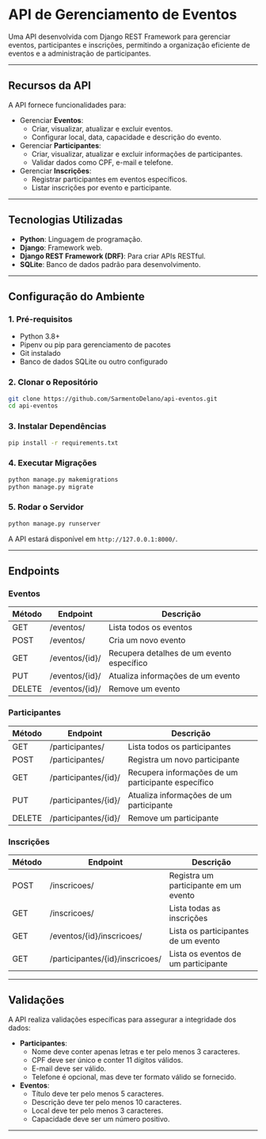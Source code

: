 # **API de Gerenciamento de Eventos**

Uma API desenvolvida com Django REST Framework para gerenciar eventos, participantes e inscrições, permitindo a organização eficiente de eventos e a administração de participantes.

---

## **Recursos da API**

A API fornece funcionalidades para:
- Gerenciar **Eventos**:
  - Criar, visualizar, atualizar e excluir eventos.
  - Configurar local, data, capacidade e descrição do evento.
- Gerenciar **Participantes**:
  - Criar, visualizar, atualizar e excluir informações de participantes.
  - Validar dados como CPF, e-mail e telefone.
- Gerenciar **Inscrições**:
  - Registrar participantes em eventos específicos.
  - Listar inscrições por evento e participante.

---

## **Tecnologias Utilizadas**

- **Python**: Linguagem de programação.
- **Django**: Framework web.
- **Django REST Framework (DRF)**: Para criar APIs RESTful.
- **SQLite**: Banco de dados padrão para desenvolvimento.

---

## **Configuração do Ambiente**

### **1. Pré-requisitos**
- Python 3.8+
- Pipenv ou pip para gerenciamento de pacotes
- Git instalado
- Banco de dados SQLite ou outro configurado

### **2. Clonar o Repositório**
```bash
git clone https://github.com/SarmentoDelano/api-eventos.git
cd api-eventos
```

### **3. Instalar Dependências**
```bash
pip install -r requirements.txt
```

### **4. Executar Migrações**
```bash
python manage.py makemigrations
python manage.py migrate
```

### **5. Rodar o Servidor**
```bash
python manage.py runserver
```

A API estará disponível em `http://127.0.0.1:8000/`.

---

## **Endpoints**

### **Eventos**
| Método | Endpoint           | Descrição                                |
|--------|--------------------|------------------------------------------|
| GET    | /eventos/          | Lista todos os eventos                  |
| POST   | /eventos/          | Cria um novo evento                     |
| GET    | /eventos/{id}/     | Recupera detalhes de um evento específico |
| PUT    | /eventos/{id}/     | Atualiza informações de um evento        |
| DELETE | /eventos/{id}/     | Remove um evento                        |

### **Participantes**
| Método | Endpoint           | Descrição                                |
|--------|--------------------|------------------------------------------|
| GET    | /participantes/    | Lista todos os participantes            |
| POST   | /participantes/    | Registra um novo participante           |
| GET    | /participantes/{id}/ | Recupera informações de um participante específico |
| PUT    | /participantes/{id}/ | Atualiza informações de um participante |
| DELETE | /participantes/{id}/ | Remove um participante                 |

### **Inscrições**
| Método | Endpoint               | Descrição                             |
|--------|------------------------|---------------------------------------|
| POST   | /inscricoes/           | Registra um participante em um evento|
| GET    | /inscricoes/           | Lista todas as inscrições            |
| GET    | /eventos/{id}/inscricoes/ | Lista os participantes de um evento |
| GET    | /participantes/{id}/inscricoes/ | Lista os eventos de um participante |

---

## **Validações**

A API realiza validações específicas para assegurar a integridade dos dados:
- **Participantes**:
  - Nome deve conter apenas letras e ter pelo menos 3 caracteres.
  - CPF deve ser único e conter 11 dígitos válidos.
  - E-mail deve ser válido.
  - Telefone é opcional, mas deve ter formato válido se fornecido.
- **Eventos**:
  - Título deve ter pelo menos 5 caracteres.
  - Descrição deve ter pelo menos 10 caracteres.
  - Local deve ter pelo menos 3 caracteres.
  - Capacidade deve ser um número positivo.

---
